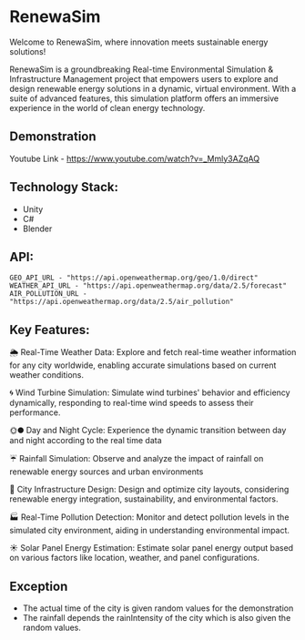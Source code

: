 # RenewaSim

Welcome to RenewaSim, where innovation meets sustainable energy solutions!

RenewaSim is a groundbreaking Real-time Environmental Simulation & Infrastructure Management project that empowers users to explore and design renewable energy solutions in a dynamic, virtual environment. With a suite of advanced features, this simulation platform offers an immersive experience in the world of clean energy technology.
## Demonstration
  Youtube Link - https://www.youtube.com/watch?v=_Mmly3AZqAQ
  
  
## Technology Stack:

  - Unity
  - C#
  - Blender
    
## API:

    GEO_API_URL - "https://api.openweathermap.org/geo/1.0/direct"
    WEATHER_API_URL - "https://api.openweathermap.org/data/2.5/forecast"
    AIR_POLLUTION_URL - "https://api.openweathermap.org/data/2.5/air_pollution"
    
## Key Features:

🌦️ Real-Time Weather Data: Explore and fetch real-time weather information for any city worldwide, enabling accurate simulations based on current weather conditions.

🌀 Wind Turbine Simulation: Simulate wind turbines' behavior and efficiency dynamically, responding to real-time wind speeds to assess their performance.

🌞🌑 Day and Night Cycle: Experience the dynamic transition between day and night according to the real time data

☔ Rainfall Simulation: Observe and analyze the impact of rainfall on renewable energy sources and urban environments

🌆 City Infrastructure Design: Design and optimize city layouts, considering renewable energy integration, sustainability, and environmental factors.

🏭 Real-Time Pollution Detection: Monitor and detect pollution levels in the simulated city environment, aiding in understanding environmental impact.

☀️ Solar Panel Energy Estimation: Estimate solar panel energy output based on various factors like location, weather, and panel configurations.

## Exception
- The actual time of the city is given random values for the demonstration
- The rainfall depends the rainIntensity of the city which is also given the random values.
